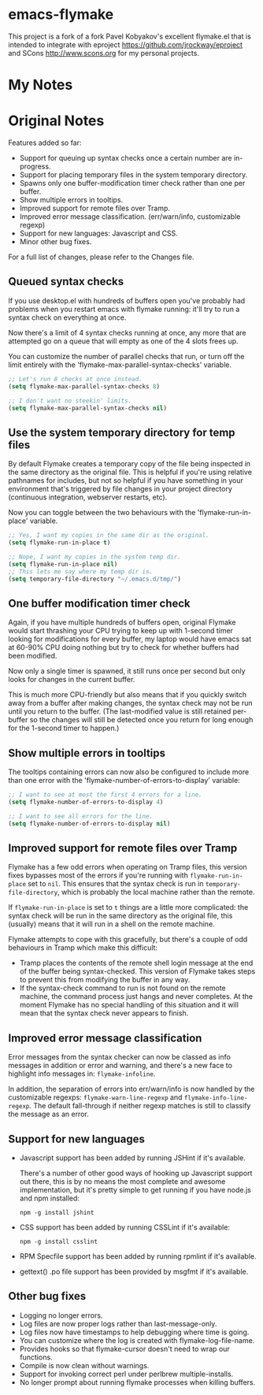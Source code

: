 emacs-flymake
=============

This project is a fork of a fork Pavel Kobyakov's excellent flymake.el
that is intended to integrate with eproject
https://github.com/jrockway/eproject and SCons http://www.scons.org
for my personal projects.

My Notes
========



Original Notes
==============

Features added so far:

  * Support for queuing up syntax checks once a certain number are in-progress.
  * Support for placing temporary files in the system temporary directory.
  * Spawns only one buffer-modification timer check rather than one per buffer.
  * Show multiple errors in tooltips.
  * Improved support for remote files over Tramp.
  * Improved error message classification. (err/warn/info, customizable regexp)
  * Support for new languages: Javascript and CSS.
  * Minor other bug fixes.

For a full list of changes, please refer to the Changes file.

Queued syntax checks
--------------------

If you use desktop.el with hundreds of buffers open you've probably had
problems when you restart emacs with flymake running: it'll try to run
a syntax check on everything at once.

Now there's a limit of 4 syntax checks running at once, any more that
are attempted go on a queue that will empty as one of the 4 slots frees
up.

You can customize the number of parallel checks that run, or turn off
the limit entirely with the 'flymake-max-parallel-syntax-checks' variable.

```lisp
;; Let's run 8 checks at once instead.
(setq flymake-max-parallel-syntax-checks 8)

;; I don't want no steekin' limits.
(setq flymake-max-parallel-syntax-checks nil)
```

Use the system temporary directory for temp files
-------------------------------------------------

By default Flymake creates a temporary copy of the file being inspected
in the same directory as the original file. This is helpful if you're
using relative pathnames for includes, but not so helpful if you have
something in your environment that's triggered by file changes in your
project directory (continuous integration, webserver restarts, etc).

Now you can toggle between the two behaviours with the
'flymake-run-in-place' variable.

```lisp
;; Yes, I want my copies in the same dir as the original.
(setq flymake-run-in-place t)

;; Nope, I want my copies in the system temp dir.
(setq flymake-run-in-place nil)
;; This lets me say where my temp dir is.
(setq temporary-file-directory "~/.emacs.d/tmp/")
```

One buffer modification timer check
-----------------------------------

Again, if you have multiple hundreds of buffers open, original Flymake would
start thrashing your CPU trying to keep up with 1-second timer looking for
modifications for every buffer, my laptop would have emacs sat at 60-90% CPU
doing nothing but try to check for whether buffers had been modified.

Now only a single timer is spawned, it still runs once per second but only
looks for changes in the current buffer.

This is much more CPU-friendly but also means that if you quickly switch away
from a buffer after making changes, the syntax check may not be run until you
return to the buffer. (The last-modified value is still retained per-buffer
so the changes will still be detected once you return for long enough for the
1-second timer to happen.)

Show multiple errors in tooltips
--------------------------------

The tooltips containing errors can now also be configured to include more
than one error with the 'flymake-number-of-errors-to-display' variable:

```lisp
;; I want to see at most the first 4 errors for a line.
(setq flymake-number-of-errors-to-display 4)

;; I want to see all errors for the line.
(setq flymake-number-of-errors-to-display nil)
```

Improved support for remote files over Tramp
--------------------------------------------

Flymake has a few odd errors when operating on Tramp files, this version
fixes bypasses most of the errors if you're running with
`flymake-run-in-place` set to `nil`. This ensures that the syntax
check is run in `temporary-file-directory`, which is probably the
local machine rather than the remote.

If `flymake-run-in-place` is set to `t` things are a little more
complicated: the syntax check will be run in the same directory
as the original file, this (usually) means that it will run in a
shell on the remote machine.

Flymake attempts to cope with this gracefully, but there's a couple
of odd behaviours in Tramp which make this difficult:

  * Tramp places the contents of the remote shell login message
    at the end of the buffer being syntax-checked.
    This version of Flymake takes steps to prevent this from
    modifying the buffer in any way.
  * If the syntax-check command to run is not found on the remote
    machine, the command process just hangs and never completes.
    At the moment Flymake has no special handling of this situation
    and it will mean that the syntax check never appears to finish.

Improved error message classification
-------------------------------------

Error messages from the syntax checker can now be classed as info
messages in addition or error and warning, and there's a new face
to highlight info messages in: `flymake-infoline`.

In addition, the separation of errors into err/warn/info is now
handled by the customizable regexps: `flymake-warn-line-regexp`
and `flymake-info-line-regexp`. The default fall-through if neither
regexp matches is still to classify the message as an error.

Support for new languages
-------------------------

  * Javascript support has been added by running JSHint if it's available.

    There's a number of other good ways of hooking up Javascript support
    out there, this is by no means the most complete and awesome
    implementation, but it's pretty simple to get running if you have
    node.js and npm installed:

        npm -g install jshint
  * CSS support has been added by running CSSLint if it's available:

        npm -g install csslint
  * RPM Specfile support has been added by running rpmlint if it's available.
  * gettext() .po file support has been provided by msgfmt if it's available.

Other bug fixes
---------------

  * Logging no longer errors.
  * Log files are now proper logs rather than last-message-only.
  * Log files now have timestamps to help debugging where time is going.
  * You can customize where the log is created with flymake-log-file-name.
  * Provides hooks so that flymake-cursor doesn't need to wrap our functions.
  * Compile is now clean without warnings.
  * Support for invoking correct perl under perlbrew multiple-installs.
  * No longer prompt about running flymake processes when killing buffers.
